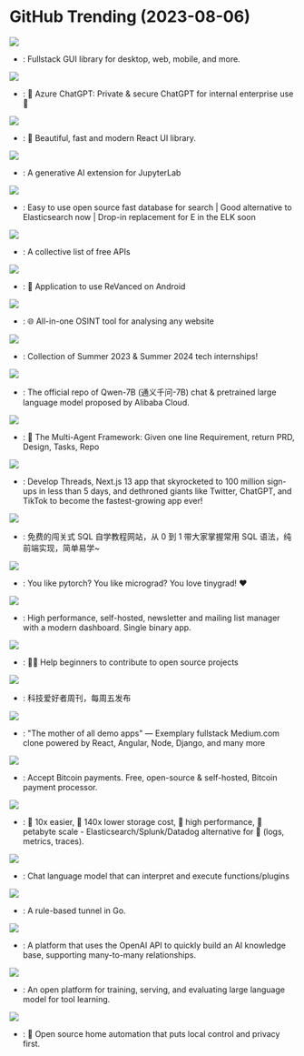 # GitHub Trending (2023-08-06)

![](https://img.shields.io/badge/Rust-New%20220-green?style=flat-square&logo=appveyor)
- [](https://github.comundefined): Fullstack GUI library for desktop, web, mobile, and more.

![](https://img.shields.io/badge/TypeScript-New%201-green?style=flat-square&logo=appveyor)
- [](https://github.comundefined): 🤖 Azure ChatGPT: Private & secure ChatGPT for internal enterprise use 💼

![](https://img.shields.io/badge/TypeScript-New%2068-green?style=flat-square&logo=appveyor)
- [](https://github.comundefined): 🚀 Beautiful, fast and modern React UI library.

![](https://img.shields.io/badge/Python-New%2069-green?style=flat-square&logo=appveyor)
- [](https://github.comundefined): A generative AI extension for JupyterLab

![](https://img.shields.io/badge/C%2B%2B-New%20166-green?style=flat-square&logo=appveyor)
- [](https://github.comundefined): Easy to use open source fast database for search | Good alternative to Elasticsearch now | Drop-in replacement for E in the ELK soon

![](https://img.shields.io/badge/Python-New%20347-green?style=flat-square&logo=appveyor)
- [](https://github.comundefined): A collective list of free APIs

![](https://img.shields.io/badge/Dart-New%2028-green?style=flat-square&logo=appveyor)
- [](https://github.comundefined): 💊 Application to use ReVanced on Android

![](https://img.shields.io/badge/TypeScript-New%20302-green?style=flat-square&logo=appveyor)
- [](https://github.comundefined): 🌐 All-in-one OSINT tool for analysing any website

![](https://img.shields.io/badge/none-New%2066-green?style=flat-square&logo=appveyor)
- [](https://github.comundefined): Collection of Summer 2023 & Summer 2024 tech internships!

![](https://img.shields.io/badge/Python-New%20327-green?style=flat-square&logo=appveyor)
- [](https://github.comundefined): The official repo of Qwen-7B (通义千问-7B) chat & pretrained large language model proposed by Alibaba Cloud.

![](https://img.shields.io/badge/Python-New%201-green?style=flat-square&logo=appveyor)
- [](https://github.comundefined): 🌟 The Multi-Agent Framework: Given one line Requirement, return PRD, Design, Tasks, Repo

![](https://img.shields.io/badge/TypeScript-New%2051-green?style=flat-square&logo=appveyor)
- [](https://github.comundefined): Develop Threads, Next.js 13 app that skyrocketed to 100 million sign-ups in less than 5 days, and dethroned giants like Twitter, ChatGPT, and TikTok to become the fastest-growing app ever!

![](https://img.shields.io/badge/TypeScript-New%20123-green?style=flat-square&logo=appveyor)
- [](https://github.comundefined): 免费的闯关式 SQL 自学教程网站，从 0 到 1 带大家掌握常用 SQL 语法，纯前端实现，简单易学~

![](https://img.shields.io/badge/Python-New%2020-green?style=flat-square&logo=appveyor)
- [](https://github.comundefined): You like pytorch? You like micrograd? You love tinygrad! ❤️

![](https://img.shields.io/badge/Go-New%20149-green?style=flat-square&logo=appveyor)
- [](https://github.comundefined): High performance, self-hosted, newsletter and mailing list manager with a modern dashboard. Single binary app.

![](https://img.shields.io/badge/none-New%2029-green?style=flat-square&logo=appveyor)
- [](https://github.comundefined): 🚀✨ Help beginners to contribute to open source projects

![](https://img.shields.io/badge/none-New%20116-green?style=flat-square&logo=appveyor)
- [](https://github.comundefined): 科技爱好者周刊，每周五发布

![](https://img.shields.io/badge/TypeScript-New%2048-green?style=flat-square&logo=appveyor)
- [](https://github.comundefined): "The mother of all demo apps" — Exemplary fullstack Medium.com clone powered by React, Angular, Node, Django, and many more

![](https://img.shields.io/badge/C%23-New%205-green?style=flat-square&logo=appveyor)
- [](https://github.comundefined): Accept Bitcoin payments. Free, open-source & self-hosted, Bitcoin payment processor.

![](https://img.shields.io/badge/Rust-New%2065-green?style=flat-square&logo=appveyor)
- [](https://github.comundefined): 🚀 10x easier, 🚀 140x lower storage cost, 🚀 high performance, 🚀 petabyte scale - Elasticsearch/Splunk/Datadog alternative for 🚀 (logs, metrics, traces).

![](https://img.shields.io/badge/Python-New%2070-green?style=flat-square&logo=appveyor)
- [](https://github.comundefined): Chat language model that can interpret and execute functions/plugins

![](https://img.shields.io/badge/Go-New%2029-green?style=flat-square&logo=appveyor)
- [](https://github.comundefined): A rule-based tunnel in Go.

![](https://img.shields.io/badge/TypeScript-New%20144-green?style=flat-square&logo=appveyor)
- [](https://github.comundefined): A platform that uses the OpenAI API to quickly build an AI knowledge base, supporting many-to-many relationships.

![](https://img.shields.io/badge/Python-New%20159-green?style=flat-square&logo=appveyor)
- [](https://github.comundefined): An open platform for training, serving, and evaluating large language model for tool learning.

![](https://img.shields.io/badge/Python-New%209-green?style=flat-square&logo=appveyor)
- [](https://github.comundefined): 🏡 Open source home automation that puts local control and privacy first.

